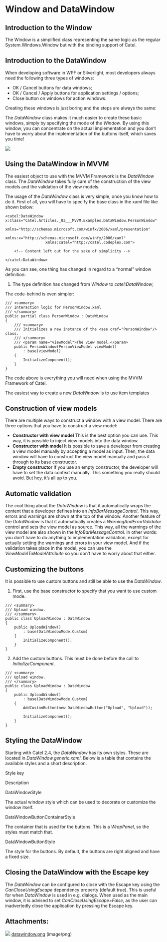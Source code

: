 # Window and DataWindow

## Introduction to the Window

The Window is a simplified class representing the same logic as the regular System.Windows.Window but with the binding support of Catel.

## Introduction to the DataWindow

When developing software in WPF or Silverlight, most developers always need the following three types of windows:

-   OK / Cancel buttons for data windows;
-   OK / Cancel / Apply buttons for application settings / options;
-   Close button on windows for action windows.

Creating these windows is just boring and the steps are always the same:

The *DataWindow* class makes it much easier to create these basic windows, simply by specifying the mode of the *Window*. By using this window, you can concentrate on the actual implementation and you don’t have to worry about the implementation of the buttons itself, which saves you time! 

![](attachments/1409288/1507350.png)

## Using the DataWindow in MVVM

The easiest object to use with the MVVM Framework is the *DataWindow* class. The *DataWindow* takes fully care of the construction of the view models and the validation of the view models.

The usage of the *DataWindow* class is very simple, once you know how to do it. First of all, you will have to specify the base class in the xaml file like shown below:

```
<catel:DataWindow x:Class="Catel.Articles._03___MVVM.Examples.DataWindow.PersonWindow"
                  xmlns="http://schemas.microsoft.com/winfx/2006/xaml/presentation"
                  xmlns:x="http://schemas.microsoft.com/winfx/2006/xaml"
                  xmlns:catel="http://catel.codeplex.com">
    
    <!-- Content left out for the sake of simplicity -->
    
</catel:DataWindow>
```

As you can see, one thing has changed in regard to a “normal” window definition:

1.  The type definition has changed from *Window* to *catel:DataWindow*;

The code-behind is even simpler:

```
/// <summary>
/// Interaction logic for PersonWindow.xaml
/// </summary>
public partial class PersonWindow : DataWindow
{
    /// <summary>
    /// Initializes a new instance of the <see cref="PersonWindow"/> class.
    /// </summary>
    /// <param name="viewModel">The view model.</param>
    public PersonWindow(PersonViewModel viewModel)
        : base(viewModel)
    {
        InitializeComponent();
    }
}
```

The code above is everything you will need when using the MVVM Framework of Catel. 

The easiest way to create a new *DataWindow* is to use item templates

## Construction of view models

There are multiple ways to construct a window with a view model. There are three options that you have to construct a view model:

-   **Constructor with view model**
    This is the best option you can use. This way, it is possible to inject view models into the data window.
-   **Constructor with model**
    It is possible to save a developer from creating a view model manually by accepting a model as input. Then, the data window will have to construct the view model manually and pass it through to its base constructor.
-   **Empty constructor**
    If you use an empty constructor, the developer will have to set the data context manually. This something you really should avoid. But hey, it’s all up to you.

## Automatic validation

The cool thing about the *DataWindow* is that it automatically wraps the content that a developer defines into an *InfoBarMessageControl*. This way, errors and warnings are shown at the top of the window. Another feature of the *DataWindow* is that it automatically creates a *WarningAndErrorValidator* control and sets the view model as source. This way, all the warnings of the view model are also shown in the *InfoBarMessageControl*. In other words: you don’t have to do anything to implementation validation, except for actually setting the warnings and errors in your view model. And if the validation takes place in the model, you can use the *ViewModelToModelAttribute* so you don’t have to worry about that either.

## Customizing the buttons

It is possible to use custom buttons and still be able to use the *DataWindow*.

1. First, use the base constructor to specify that you want to use custom mode.

```
/// <summary>
/// Upload window.
/// </summary>
public class UploadWindow : DataWindow
{
    public UploadWindow()
        : base(DataWindowMode.Custom)
    {
        InitializeComponent();
    }
}
```

2. Add the custom buttons. This must be done before the call to *InitializeComponent*.

```
/// <summary>
/// Upload window.
/// </summary>
public class UploadWindow : DataWindow
{
    public UploadWindow()
        : base(DataWindowMode.Custom)
    {
        AddCustomButton(new DataWindowButton("Upload", "Upload"));

        InitializeComponent();
    }
}
```

## Styling the DataWindow

Starting with Catel 2.4, the *DataWindow* has its own styles. These are located in *DataWindow.generic.xaml*. Below is a table that contains the available styles and a short description.

Style key

Description

DataWindowStyle

The actual window style which can be used to decorate or customize the window itself.

DataWindowButtonContainerStyle

The container that is used for the buttons. This is a *WrapPanel*, so the styles must match that.

DataWindowButtonStyle

The style for the buttons. By default, the buttons are right aligned and have a fixed size.

## Closing the DataWindow with the Escape key

The *DataWindow* can be configured to close with the Escape key using the *CanCloseUsingEscape* dependency property (default true). This is useful for when *DataWindow* is used in e.g. dialogs. When used as the main window, it is advised to set *CanCloseUsingEscape=False*, as the user can inadvertedly close the application by pressing the Escape key.

## Attachments:

![](images/icons/bullet_blue.gif) [datawindow.png](attachments/1409288/1507350.png) (image/png)


